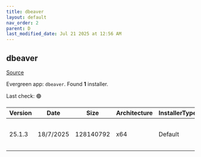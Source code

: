 ```yaml
---
title: dbeaver
layout: default
nav_order: 2
parent: D
last_modified_date: Jul 21 2025 at 12:56 AM
---
```


## dbeaver

[Source](https://github.com/dbeaver/dbeaver)

Evergreen app: `dbeaver`. Found **1** installer.

Last check: 🟢

| Version | Date      | Size      | Architecture | InstallerType | Type | URI                                                                                                                                                                                              |
| ------- | --------- | --------- | ------------ | ------------- | ---- | ------------------------------------------------------------------------------------------------------------------------------------------------------------------------------------------------ |
| 25.1.3  | 18/7/2025 | 128140792 | x64          | Default       | exe  | [https://github.com/dbeaver/dbeaver/releases/download/25.1.3/dbeaver-ce-25.1.3-x86_64-setup.exe](https://github.com/dbeaver/dbeaver/releases/download/25.1.3/dbeaver-ce-25.1.3-x86_64-setup.exe) |
